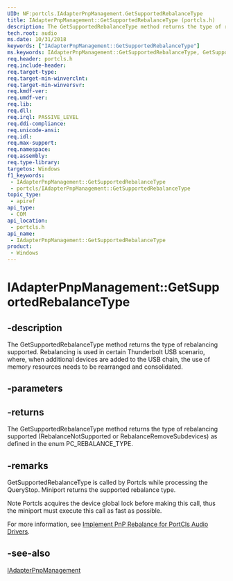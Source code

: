 ```yaml
---
UID: NF:portcls.IAdapterPnpManagement.GetSupportedRebalanceType
title: IAdapterPnpManagement::GetSupportedRebalanceType (portcls.h)
description: The GetSupportedRebalanceType method returns the type of rebalancing supported.
tech.root: audio
ms.date: 10/31/2018
keywords: ["IAdapterPnpManagement::GetSupportedRebalanceType"]
ms.keywords: IAdapterPnpManagement::GetSupportedRebalanceType, GetSupportedRebalanceType, IAdapterPnpManagement.GetSupportedRebalanceType, IAdapterPnpManagement::GetSupportedRebalanceType, IAdapterPnpManagement.GetSupportedRebalanceType
req.header: portcls.h
req.include-header: 
req.target-type: 
req.target-min-winverclnt: 
req.target-min-winversvr: 
req.kmdf-ver: 
req.umdf-ver: 
req.lib: 
req.dll: 
req.irql: PASSIVE_LEVEL
req.ddi-compliance: 
req.unicode-ansi: 
req.idl: 
req.max-support: 
req.namespace: 
req.assembly: 
req.type-library: 
targetos: Windows
f1_keywords:
 - IAdapterPnpManagement::GetSupportedRebalanceType
 - portcls/IAdapterPnpManagement::GetSupportedRebalanceType
topic_type:
 - apiref
api_type:
 - COM
api_location:
 - portcls.h
api_name:
 - IAdapterPnpManagement::GetSupportedRebalanceType
product:
 - Windows
---
```


# IAdapterPnpManagement::GetSupportedRebalanceType


## -description

The GetSupportedRebalanceType method returns the type of rebalancing supported. Rebalancing is used in certain Thunderbolt USB scenario, where, when additional devices are added to the USB chain, the use of memory resources needs to be rearranged and consolidated.

## -parameters

## -returns

The GetSupportedRebalanceType method returns the type of rebalancing supported (RebalanceNotSupported or RebalanceRemoveSubdevices) as defined in the enum PC_REBALANCE_TYPE.

## -remarks

GetSupportedRebalanceType is called by Portcls while processing the QueryStop. Miniport returns the supported rebalance type. 

Note  Portcls acquires the device global lock before making this call, thus the miniport must execute this call as fast as possible.
 
For more information, see [Implement PnP Rebalance for PortCls Audio Drivers](/windows-hardware/drivers/audio/implement-pnp-rebalance-for-portcls-audio-drivers).

## -see-also

[IAdapterPnpManagement](nn-portcls-iadapterpnpmanagement.md)

